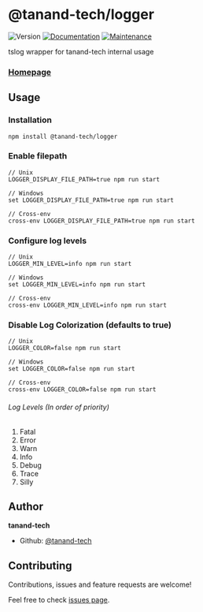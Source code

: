 # @tanand-tech/logger 
![Version](https://img.shields.io/badge/version-1.3.3-blue.svg?cacheSeconds=2592000)
[![Documentation](https://img.shields.io/badge/documentation-yes-brightgreen.svg)](https://github.com/tanand-tech/logger#readme)
[![Maintenance](https://img.shields.io/badge/Maintained%3F-yes-green.svg)](https://github.com/tanand-tech/logger/graphs/commit-activity)

tslog wrapper for tanand-tech internal usage

### [Homepage](https://github.com/tanand-tech/logger#readme)

## Usage

### Installation

```shell
npm install @tanand-tech/logger
```

### Enable filepath

```shell
// Unix
LOGGER_DISPLAY_FILE_PATH=true npm run start

// Windows
set LOGGER_DISPLAY_FILE_PATH=true npm run start

// Cross-env
cross-env LOGGER_DISPLAY_FILE_PATH=true npm run start
```

### Configure log levels

```shell
// Unix
LOGGER_MIN_LEVEL=info npm run start

// Windows
set LOGGER_MIN_LEVEL=info npm run start

// Cross-env
cross-env LOGGER_MIN_LEVEL=info npm run start
```

### Disable Log Colorization (defaults to true)

```shell
// Unix
LOGGER_COLOR=false npm run start

// Windows
set LOGGER_COLOR=false npm run start

// Cross-env
cross-env LOGGER_COLOR=false npm run start
```

###### Log Levels (In order of priority)

1. Fatal
2. Error
3. Warn
4. Info
5. Debug
6. Trace
7. Silly

## Author

**tanand-tech**

* Github: [@tanand-tech](https://github.com/tanand-tech)

## Contributing

Contributions, issues and feature requests are welcome!

Feel free to check [issues page](https://github.com/tanand-tech/logger/issues).